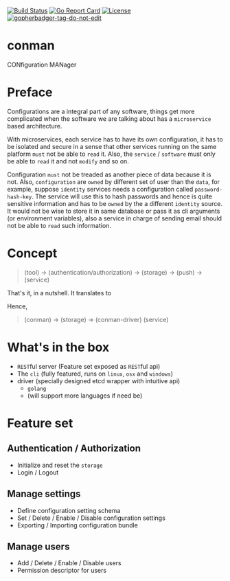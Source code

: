 [![Build Status](https://cloud.drone.io/api/badges/daveamit/conman/status.svg)](https://cloud.drone.io/daveamit/conman)
[![Go Report Card](https://goreportcard.com/badge/github.com/daveamit/conman)](https://goreportcard.com/report/github.com/daveamit/conman)
[![License](https://img.shields.io/badge/License-Apache%202.0-blue.svg)](https://github.com/daveamit/conman/blob/master/LICENSE)
<a href='https://github.com/jpoles1/gopherbadger' target='_blank'>![gopherbadger-tag-do-not-edit](https://img.shields.io/badge/Go%20Coverage-100%25-brightgreen.svg?longCache=true&style=flat)</a>

# conman
CONfiguration MANager

# Preface
Configurations are a integral part of any software, things get more complicated when the software we are talking about has a `microservice` based architecture.

With microservices, each service has to have its own configuration, it has to be isolated and secure in a sense that other services running on the same platform `must` not be able to `read` it. Also, the `service` / `software` must only be able to `read` it and not `modify` and so on.

Configuration `must` not be treaded as another piece of data because it is not. Also, `configuration` are `owned` by different set of user than the `data`, for example, suppose `identity` services needs a configuration called `password-hash-key`. The service will use this to hash passwords and hence is quite sensitive information and has to be `owned` by the a different `identity` source. It would not be wise to store it in same database or pass it as cli arguments (or environment variables), also a service in charge of sending email should not be able to `read` such information.

# Concept
> (tool) -> (authentication/authorization) -> (storage) -> (push) -> (service)

That's it, in a nutshell. It translates to

Hence,
> (conman) -> (storage) -> (conman-driver) (service)

# What's in the box
* `REST`ful server (Feature set exposed as `REST`ful api)
* The `cli` (fully featured, runs on `linux`, `osx` and `windows`)
* driver (specially designed etcd wrapper with intuitive api)
  * `golang`
  * (will support more languages if need be)


# Feature set
## Authentication / Authorization
* Initialize and reset the `storage`
* Login / Logout
## Manage settings
* Define configuration setting schema
* Set / Delete / Enable / Disable configuration settings
* Exporting / Importing configuration bundle
## Manage users
* Add / Delete / Enable / Disable users
* Permission descriptor for users